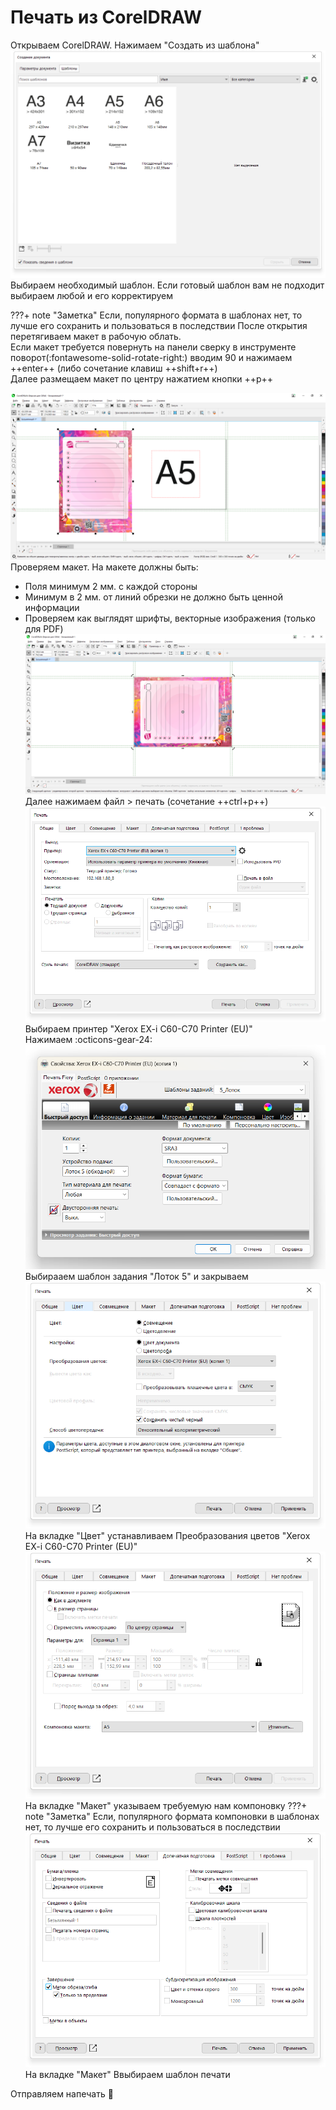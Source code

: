 # Печать из CorelDRAW
Открываем CorelDRAW. Нажимаем "Создать из шаблона"
![alt text](img/corel/1.png)
Выбираем необходимый шаблон. Если готовый шаблон вам не подходит выбираем любой и его корректируем

???+ note "Заметка"
    Если, популярного формата в шаблонах нет, то лучше его сохранить и пользоваться в последствии
После открытия перетягиваем макет в рабочую облать.  
Если макет требуется повернуть на панели сверку в инструменте поворот(:fontawesome-solid-rotate-right:) вводим 90 и нажимаем ++enter++ (либо сочетание клавиш ++shift+r++)  
Далее размещаем макет по центру нажатием кнопки ++p++

 ![alt text](img/corel/2.png)  
Проверяем макет. На макете должны быть:  

* Поля минимум 2 мм. с каждой стороны
* Минимум в 2 мм. от линий обрезки не должно быть ценной информации
* Проверяем как выглядят шрифты, векторные изображения (только для PDF)
![alt text](img/corel/3.png)
Далее нажимаем файл > печать (сочетание ++ctrl+p++)
![alt text](img/corel/4.png)
Выбираем принтер "Xerox EX-i C60-C70 Printer (EU)"  
Нажимаем :octicons-gear-24:
![alt text](img/corel/5.png)
Выбирааем шаблон задания "Лоток 5" и закрываем
![alt text](img/corel/6.png)
На вкладке "Цвет" устанавливаем Преобразования цветов "Xerox EX-i C60-C70 Printer (EU)"
![alt text](img/corel/7.png)
На вкладке "Макет" указываем требуемую нам компоновку
???+ note "Заметка"
    Если, популярного формата компоновки в шаблонах нет, то лучше его сохранить и пользоваться в последствии
![alt text](img/corel/8.png)
На вкладке "Макет" Ввыбираем шаблон печати
  
Отправляем напечать :partying_face: